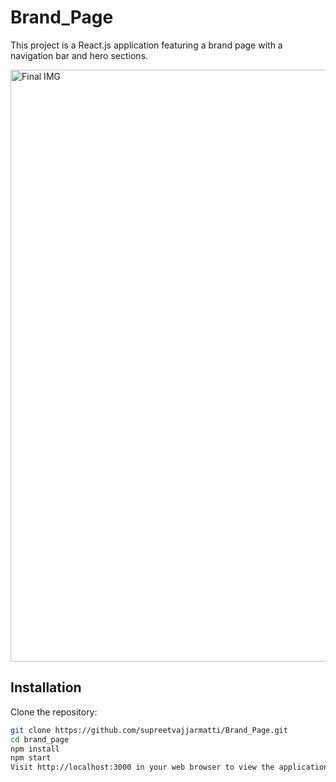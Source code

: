 # Brand_Page

This project is a React.js application featuring a brand page with a navigation bar and hero sections.

<img width="947" alt="Final IMG" src="https://github.com/supreetvajjarmatti/Brand_Page/assets/119556076/019065a8-deab-4716-bcb2-a9204855c659">


## Installation

 Clone the repository:

   ```bash
   git clone https://github.com/supreetvajjarmatti/Brand_Page.git
   cd brand_page
   npm install
   npm start
   Visit http://localhost:3000 in your web browser to view the application.
